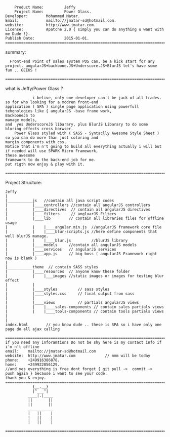         Product Name: 		  Jeffy
        Project Name:		  Power Glass.
	Developer:		  Mohammed Matar.
	Email:			  mailTo://jmatar-sd@hotmail.com.
	website:		  http://www.jmatar.com.
	License:		  Apatche 2.0 { simply you can do anything u want with me Dude !}.
	Publish Date:	          2015-01-01.
	============================================================================================
summary:

      Front-end Point of sales system POS can, be a kick start for any project. angularJS+backbone.JS+Underscore.JS+BlurJS let's have some fun .. GEEKS !
     ============================================================================================

what is Jeffy/Power Glass ?

                i belive, only one developer can't be jack of all trades. so for who looking for a modren front-end
    application ( SPA ) single page application using powerfull tehqnologies like { angularJS -base frame work, 
    BackboneJS to
    manage models,
    and  yes UnderscoreJS libarary, plus BlurJS Libarary to do some bluring effects cross borwser.
        Power Glass styled with ( SASS - Syntaclly Awesome Style Sheet ) so you can do more than just coloring and
    margin components with css.
    Notice that i'm n't going to build all everything actually i will but if needed will use SPARK Micro Framework,
    these awesome
    framework to do the back-end job for me.
    put rigth now enjoy & play with it.

    ============================================================================================

Project Structure:

    Jeffy
    |
    |___________js   //contain all java script codes
    |           |____controllers //contain all angularJS controllers
    |           |____directives  // contain all angularJS directives
    |           |____filters     // angluarJS Filters
    |           |____lib        // contain all libraries files for offline usage
    |           |    |____angular.min.js  //angularJS framework core file
    |           |    |____blur-scripts.js //here define components that well blurJS manage.
    |           |    |____blur.js         //blurJS library
    |           |____models     //contain all angularJS models
    |           |____services   // angularJS services
    |           |____app.js     // big boss ( angularJS Framework right now is blank )
    |
    |___________theme  // contain SASS styles
    |           |____resources  // anyone know these folder
    |           |    |___images //static images or images for testing blur effect 
    |           |
    |           |____styles         // sass styles
    |           |____styles.css     // final output from sass 
    |           |
    |           |____views          // partials angularJS views 
    |           |    |____sales-components // contain sales partials views
    |           |    |____tools-components // contain tools partials views 
    |           
    |           
    index.html        // you know dude .. these is SPA so i have only one page do all ajax calling

    ============================================================================================
    if you need any inforamtions Do not be shy here is my contact info if i'm n't offline
    email:    mailto://jmatar-sd@hotmail.com
    website:  http://www.jmatar.com             // mmm will be today
    phone:    +249916386878.
    home:     +249922856129. 
    //and yes everything is free dont forget { git pull ->  commit ->  push again } because i want to see your code.
    thank you & enjoy.
    ============================================================================================
        		{__.__}
        		|^___^|
     	      ____|.|____
     	      ||       ||
              ||       ||
      	      ___________
     	      |   ||    |
     	      |   ||    |
              |   ||    | 
     ============================================================================================
